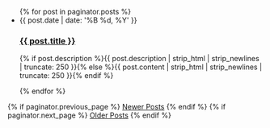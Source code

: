 <ul class="posts noList">
{% for post in paginator.posts %}
<li>
<span class="date">{{ post.date | date: '%B %d, %Y' }}</span>
<h3><a href="{{ site.url }}{{ post.url }}">{{ post.title }}</a></h3>
<p class="description">{% if post.description %}{{ post.description  | strip_html | strip_newlines | truncate: 250 }}{% else %}{{ post.content | strip_html | strip_newlines | truncate: 250 }}{% endif %}</p>
</li>
{% endfor %}
</ul>
<!-- Pagination links -->
<div class="pagination">
{% if paginator.previous_page %}
<a href="{{ site.url }}{{ paginator.previous_page_path }}" class="previous button__outline">Newer Posts</a>  
{% endif %} 
{% if paginator.next_page %}
<a href="{{ site.url }}{{ paginator.next_page_path }}" class="next button__outline">Older Posts</a>
{% endif %}
</div>
